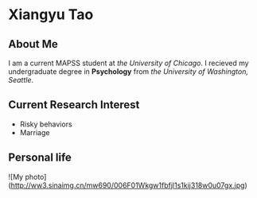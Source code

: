 # Xiangyu Tao

## About Me
I am a current MAPSS student at *the University of Chicago*. 
I recieved my undergraduate degree in **Psychology** from *the University of Washington, Seattle*. 

## Current Research Interest
* Risky behaviors
* Marriage

## Personal life 
![My photo] (http://ww3.sinaimg.cn/mw690/006F01Wkgw1fbfjl1s1kij318w0u07gx.jpg)
